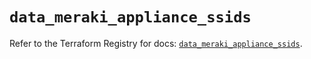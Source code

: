 # `data_meraki_appliance_ssids`

Refer to the Terraform Registry for docs: [`data_meraki_appliance_ssids`](https://registry.terraform.io/providers/ciscodevnet/meraki/1.7.1/docs/data-sources/appliance_ssids).

